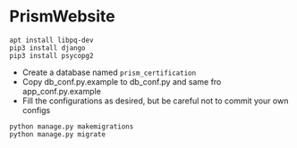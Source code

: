 # PrismWebsite

```
apt install libpq-dev
pip3 install django
pip3 install psycopg2
```
- Create a database named `prism_certification`
- Copy db_conf.py.example to db_conf.py and same fro app_conf.py.example
- Fill the configurations as desired, but be careful not to commit your own configs

```
python manage.py makemigrations
python manage.py migrate
```